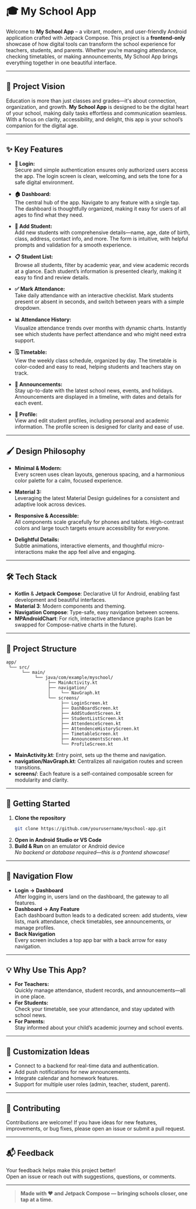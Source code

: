 # 🎓 My School App

Welcome to **My School App** – a vibrant, modern, and user-friendly Android application crafted with Jetpack Compose. This project is a **frontend-only** showcase of how digital tools can transform the school experience for teachers, students, and parents. Whether you’re managing attendance, checking timetables, or making announcements, My School App brings everything together in one beautiful interface.

---

## 🌟 Project Vision

Education is more than just classes and grades—it's about connection, organization, and growth. **My School App** is designed to be the digital heart of your school, making daily tasks effortless and communication seamless. With a focus on clarity, accessibility, and delight, this app is your school’s companion for the digital age.

---

## ✨ Key Features

- **🔐 Login:**  
  Secure and simple authentication ensures only authorized users access the app. The login screen is clean, welcoming, and sets the tone for a safe digital environment.

- **🏠 Dashboard:**  
  The central hub of the app. Navigate to any feature with a single tap. The dashboard is thoughtfully organized, making it easy for users of all ages to find what they need.

- **👦 Add Student:**  
  Add new students with comprehensive details—name, age, date of birth, class, address, contact info, and more. The form is intuitive, with helpful prompts and validation for a smooth experience.

- **📋 Student List:**  
  Browse all students, filter by academic year, and view academic records at a glance. Each student’s information is presented clearly, making it easy to find and review details.

- **✅ Mark Attendance:**  
  Take daily attendance with an interactive checklist. Mark students present or absent in seconds, and switch between years with a simple dropdown.

- **📊 Attendance History:**  
  Visualize attendance trends over months with dynamic charts. Instantly see which students have perfect attendance and who might need extra support.

- **🗓️ Timetable:**  
  View the weekly class schedule, organized by day. The timetable is color-coded and easy to read, helping students and teachers stay on track.

- **📢 Announcements:**  
  Stay up-to-date with the latest school news, events, and holidays. Announcements are displayed in a timeline, with dates and details for each event.

- **🙍 Profile:**  
  View and edit student profiles, including personal and academic information. The profile screen is designed for clarity and ease of use.

---

## 🖌️ Design Philosophy

- **Minimal & Modern:**  
  Every screen uses clean layouts, generous spacing, and a harmonious color palette for a calm, focused experience.

- **Material 3:**  
  Leveraging the latest Material Design guidelines for a consistent and adaptive look across devices.

- **Responsive & Accessible:**  
  All components scale gracefully for phones and tablets. High-contrast colors and large touch targets ensure accessibility for everyone.

- **Delightful Details:**  
  Subtle animations, interactive elements, and thoughtful micro-interactions make the app feel alive and engaging.

---

## 🛠️ Tech Stack

- **Kotlin** & **Jetpack Compose**: Declarative UI for Android, enabling fast development and beautiful interfaces.
- **Material 3**: Modern components and theming.
- **Navigation Compose**: Type-safe, easy navigation between screens.
- **MPAndroidChart**: For rich, interactive attendance graphs (can be swapped for Compose-native charts in the future).

---

## 📂 Project Structure

```
app/
 └── src/
      └── main/
           └── java/com/example/myschool/
                ├── MainActivity.kt
                ├── navigation/
                │    └── NavGraph.kt
                └── screens/
                     ├── LoginScreen.kt
                     ├── DashBoardScreen.kt
                     ├── AddStudentScreen.kt
                     ├── StudentListScreen.kt
                     ├── AttendenceScreen.kt
                     ├── AttendenceHistoryScreen.kt
                     ├── TimetableScreen.kt
                     ├── AnnouncementsScreen.kt
                     └── ProfileScreen.kt
```

- **MainActivity.kt**: Entry point, sets up the theme and navigation.
- **navigation/NavGraph.kt**: Centralizes all navigation routes and screen transitions.
- **screens/**: Each feature is a self-contained composable screen for modularity and clarity.

---

## 🚀 Getting Started

1. **Clone the repository**
   ```sh
   git clone https://github.com/yourusername/myschool-app.git
   ```
2. **Open in Android Studio or VS Code**
3. **Build & Run** on an emulator or Android device  
   _No backend or database required—this is a frontend showcase!_

---

## 🧭 Navigation Flow

- **Login → Dashboard**  
  After logging in, users land on the dashboard, the gateway to all features.
- **Dashboard → Any Feature**  
  Each dashboard button leads to a dedicated screen: add students, view lists, mark attendance, check timetables, see announcements, or manage profiles.
- **Back Navigation**  
  Every screen includes a top app bar with a back arrow for easy navigation.

---

## 💡 Why Use This App?

- **For Teachers:**  
  Quickly manage attendance, student records, and announcements—all in one place.
- **For Students:**  
  Check your timetable, see your attendance, and stay updated with school news.
- **For Parents:**  
  Stay informed about your child’s academic journey and school events.

---

## 📝 Customization Ideas

- Connect to a backend for real-time data and authentication.
- Add push notifications for new announcements.
- Integrate calendar and homework features.
- Support for multiple user roles (admin, teacher, student, parent).

---

## 🤝 Contributing

Contributions are welcome! If you have ideas for new features, improvements, or bug fixes, please open an issue or submit a pull request.

---

## 📬 Feedback

Your feedback helps make this project better!  
Open an issue or reach out with suggestions, questions, or comments.

---

> **Made with ❤️ and Jetpack Compose — bringing schools closer, one tap at a time.**
